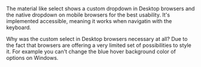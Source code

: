 The material like select shows a custom dropdown in Desktop browsers and the native dropdown on mobile browsers for the best usability. It's implemented accessible, meaning it works when navigatin with the keyboard.  

Why was the custom select in Desktop browsers necessary at all? Due to the fact that browsers are offering a very limited set of possibilities to style it. For example you can't change the blue hover background color of options on Windows.
